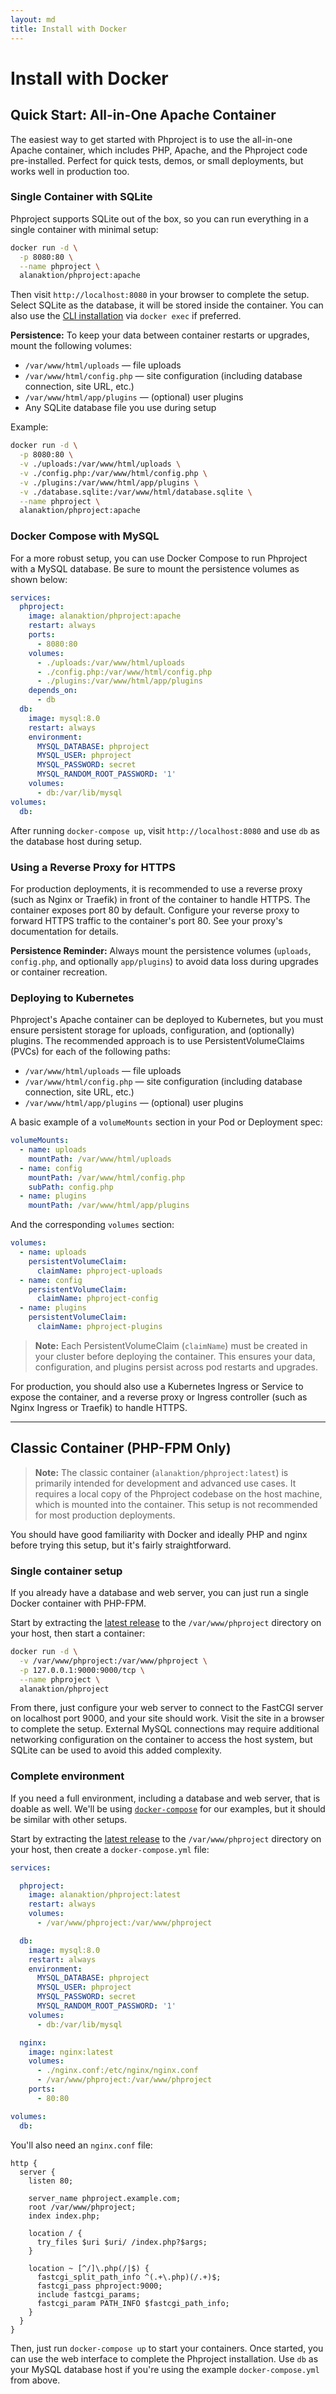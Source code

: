 ```yaml
---
layout: md
title: Install with Docker
---
```

<h1 class="page-header">Install with Docker</h1>

## Quick Start: All-in-One Apache Container

The easiest way to get started with Phproject is to use the all-in-one Apache container, which includes PHP, Apache, and the Phproject code pre-installed. Perfect for quick tests, demos, or small deployments, but works well in production too.

### Single Container with SQLite

Phproject supports SQLite out of the box, so you can run everything in a single container with minimal setup:

```bash
docker run -d \
  -p 8080:80 \
  --name phproject \
  alanaktion/phproject:apache
```

Then visit `http://localhost:8080` in your browser to complete the setup. Select SQLite as the database, it will be stored inside the container. You can also use the [CLI installation](/install.html#command-line-installation) via `docker exec` if preferred.

**Persistence:**
To keep your data between container restarts or upgrades, mount the following volumes:

- `/var/www/html/uploads` — file uploads
- `/var/www/html/config.php` — site configuration (including database connection, site URL, etc.)
- `/var/www/html/app/plugins` — (optional) user plugins
- Any SQLite database file you use during setup

Example:

```bash
docker run -d \
  -p 8080:80 \
  -v ./uploads:/var/www/html/uploads \
  -v ./config.php:/var/www/html/config.php \
  -v ./plugins:/var/www/html/app/plugins \
  -v ./database.sqlite:/var/www/html/database.sqlite \
  --name phproject \
  alanaktion/phproject:apache
```

### Docker Compose with MySQL

For a more robust setup, you can use Docker Compose to run Phproject with a MySQL database. Be sure to mount the persistence volumes as shown below:

```yml
services:
  phproject:
    image: alanaktion/phproject:apache
    restart: always
    ports:
      - 8080:80
    volumes:
      - ./uploads:/var/www/html/uploads
      - ./config.php:/var/www/html/config.php
      - ./plugins:/var/www/html/app/plugins
    depends_on:
      - db
  db:
    image: mysql:8.0
    restart: always
    environment:
      MYSQL_DATABASE: phproject
      MYSQL_USER: phproject
      MYSQL_PASSWORD: secret
      MYSQL_RANDOM_ROOT_PASSWORD: '1'
    volumes:
      - db:/var/lib/mysql
volumes:
  db:
```

After running `docker-compose up`, visit `http://localhost:8080` and use `db` as the database host during setup.

### Using a Reverse Proxy for HTTPS

For production deployments, it is recommended to use a reverse proxy (such as Nginx or Traefik) in front of the container to handle HTTPS. The container exposes port 80 by default. Configure your reverse proxy to forward HTTPS traffic to the container's port 80. See your proxy's documentation for details.

**Persistence Reminder:**
Always mount the persistence volumes (`uploads`, `config.php`, and optionally `app/plugins`) to avoid data loss during upgrades or container recreation.

### Deploying to Kubernetes

Phproject's Apache container can be deployed to Kubernetes, but you must ensure persistent storage for uploads, configuration, and (optionally) plugins. The recommended approach is to use PersistentVolumeClaims (PVCs) for each of the following paths:

- `/var/www/html/uploads` — file uploads
- `/var/www/html/config.php` — site configuration (including database connection, site URL, etc.)
- `/var/www/html/app/plugins` — (optional) user plugins

A basic example of a `volumeMounts` section in your Pod or Deployment spec:

```yaml
volumeMounts:
  - name: uploads
    mountPath: /var/www/html/uploads
  - name: config
    mountPath: /var/www/html/config.php
    subPath: config.php
  - name: plugins
    mountPath: /var/www/html/app/plugins
```

And the corresponding `volumes` section:

```yaml
volumes:
  - name: uploads
    persistentVolumeClaim:
      claimName: phproject-uploads
  - name: config
    persistentVolumeClaim:
      claimName: phproject-config
  - name: plugins
    persistentVolumeClaim:
      claimName: phproject-plugins
```

> **Note:** Each PersistentVolumeClaim (`claimName`) must be created in your cluster before deploying the container. This ensures your data, configuration, and plugins persist across pod restarts and upgrades.

For production, you should also use a Kubernetes Ingress or Service to expose the container, and a reverse proxy or Ingress controller (such as Nginx Ingress or Traefik) to handle HTTPS.

---

## Classic Container (PHP-FPM Only)

> **Note:** The classic container (`alanaktion/phproject:latest`) is primarily intended for development and advanced use cases. It requires a local copy of the Phproject codebase on the host machine, which is mounted into the container. This setup is not recommended for most production deployments.

You should have good familiarity with Docker and ideally PHP and nginx before trying this setup, but it's fairly straightforward.

### Single container setup

If you already have a database and web server, you can just run a single Docker container with PHP-FPM.

Start by extracting the [latest release](https://github.com/Alanaktion/phproject/releases/latest) to the `/var/www/phproject` directory on your host, then start a container:

```bash
docker run -d \
  -v /var/www/phproject:/var/www/phproject \
  -p 127.0.0.1:9000:9000/tcp \
  --name phproject \
  alanaktion/phproject
```

From there, just configure your web server to connect to the FastCGI server on localhost port 9000, and your site should work. Visit the site in a browser to complete the setup. External MySQL connections may require additional networking configuration on the container to access the host system, but SQLite can be used to avoid this added complexity.

### Complete environment

If you need a full environment, including a database and web server, that is doable as well. We'll be using [`docker-compose`](https://github.com/docker/compose) for our examples, but it should be similar with other setups.

Start by extracting the [latest release](https://github.com/Alanaktion/phproject/releases/latest) to the `/var/www/phproject` directory on your host, then create a `docker-compose.yml` file:

```yml
services:

  phproject:
    image: alanaktion/phproject:latest
    restart: always
    volumes:
      - /var/www/phproject:/var/www/phproject

  db:
    image: mysql:8.0
    restart: always
    environment:
      MYSQL_DATABASE: phproject
      MYSQL_USER: phproject
      MYSQL_PASSWORD: secret
      MYSQL_RANDOM_ROOT_PASSWORD: '1'
    volumes:
      - db:/var/lib/mysql

  nginx:
    image: nginx:latest
    volumes:
      - ./nginx.conf:/etc/nginx/nginx.conf
      - /var/www/phproject:/var/www/phproject
    ports:
      - 80:80

volumes:
  db:
```

You'll also need an `nginx.conf` file:

```nginx
http {
  server {
    listen 80;

    server_name phproject.example.com;
    root /var/www/phproject;
    index index.php;

    location / {
      try_files $uri $uri/ /index.php?$args;
    }

    location ~ [^/]\.php(/|$) {
      fastcgi_split_path_info ^(.+\.php)(/.+)$;
      fastcgi_pass phproject:9000;
      include fastcgi_params;
      fastcgi_param PATH_INFO $fastcgi_path_info;
    }
  }
}
```

Then, just run `docker-compose up` to start your containers. Once started, you can use the web interface to complete the Phproject installation. Use `db` as your MySQL database host if you're using the example `docker-compose.yml` from above.
